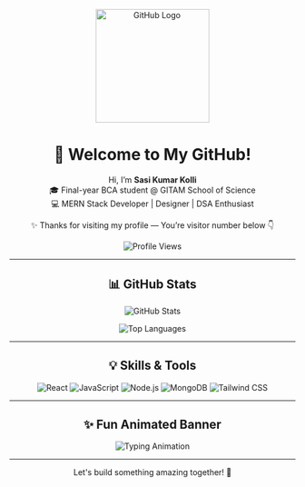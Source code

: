 <p align="center">
  <img width="200" src="https://cdn.jsdelivr.net/gh/devicons/devicon/icons/github/github-original.svg" alt="GitHub Logo"/>
</p>

<h1 align="center">👋 Welcome to My GitHub!</h1>
<p align="center">
Hi, I’m <strong>Sasi Kumar Kolli</strong><br/>
🎓 Final-year BCA student @ GITAM School of Science<br/>
💻 MERN Stack Developer | Designer | DSA Enthusiast<br/>
</p>

<p align="center">
✨ Thanks for visiting my profile — You’re visitor number below 👇
</p>

<p align="center">
  <img src="https://komarev.com/ghpvc/?username=sasikumar272004&label=Profile%20Views&color=0e75b6&style=for-the-badge" alt="Profile Views"/>
</p>

---

<h2 align="center">📊 GitHub Stats</h2>

<p align="center">
  <img src="https://github-readme-stats.vercel.app/api?username=sasikumar272004&show_icons=true&theme=tokyonight&hide_border=true" alt="GitHub Stats"/>
</p>

<p align="center">
  <img src="https://github-readme-stats.vercel.app/api/top-langs/?username=sasikumar272004&layout=compact&theme=tokyonight&hide_border=true" alt="Top Languages"/>
</p>

---

<h2 align="center">💡 Skills & Tools</h2>
<p align="center">
  <img src="https://img.shields.io/badge/React-61DAFB?style=for-the-badge&logo=react&logoColor=black" alt="React"/>
  <img src="https://img.shields.io/badge/JavaScript-F7DF1E?style=for-the-badge&logo=javascript&logoColor=black" alt="JavaScript"/>
  <img src="https://img.shields.io/badge/Node.js-339933?style=for-the-badge&logo=node.js&logoColor=white" alt="Node.js"/>
  <img src="https://img.shields.io/badge/MongoDB-47A248?style=for-the-badge&logo=mongodb&logoColor=white" alt="MongoDB"/>
  <img src="https://img.shields.io/badge/Tailwind-38B2AC?style=for-the-badge&logo=tailwind-css&logoColor=white" alt="Tailwind CSS"/>
</p>

---

<h2 align="center">✨ Fun Animated Banner</h2>
<p align="center">
  <img src="https://readme-typing-svg.demolab.com?font=Fira+Code&pause=1000&color=F75C7E&width=500&lines=Welcome+to+My+GitHub!;Full+Stack+MERN+Developer;Always+Learning+&+Building" alt="Typing Animation"/>
</p>

---

<p align="center">
  Let's build something amazing together! 🚀
</p>
